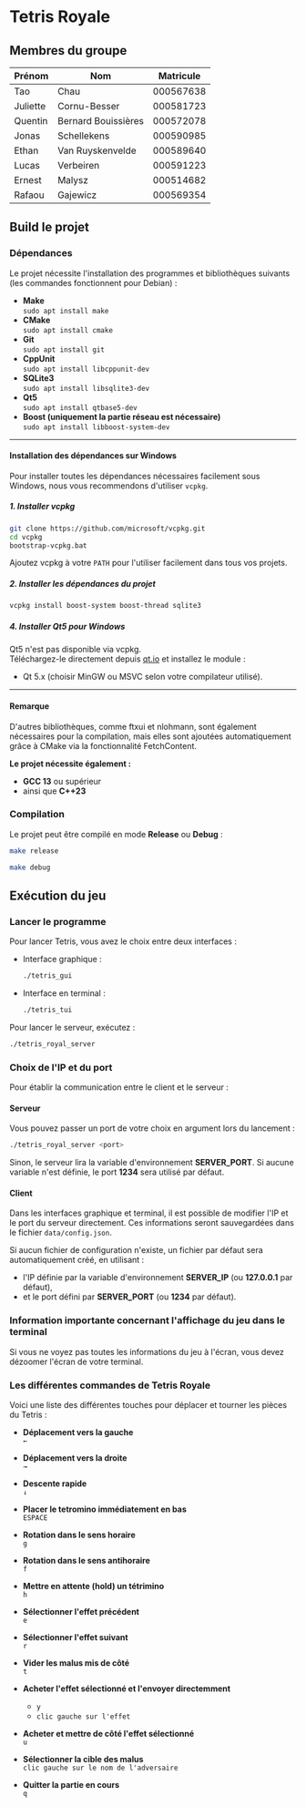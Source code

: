 # Tetris Royale

## Membres du groupe

| Prénom    | Nom                 | Matricule |
| --------- | ------------------- | --------- |
| Tao       | Chau                | 000567638 |
| Juliette  | Cornu-Besser        | 000581723 |
| Quentin   | Bernard Bouissières | 000572078 |
| Jonas     | Schellekens         | 000590985 |
| Ethan     | Van Ruyskenvelde    | 000589640 |
| Lucas     | Verbeiren           | 000591223 |
| Ernest    | Malysz              | 000514682 |
| Rafaou    | Gajewicz            | 000569354 |

## Build le projet

### Dépendances

Le projet nécessite l'installation des programmes et bibliothèques suivants
(les commandes fonctionnent pour Debian) :

- **Make**\
  `sudo apt install make`
- **CMake**\
  `sudo apt install cmake`
- **Git**\
  `sudo apt install git`
- **CppUnit**\
  `sudo apt install libcppunit-dev`
- **SQLite3**\
  `sudo apt install libsqlite3-dev`
- **Qt5**\
  `sudo apt install qtbase5-dev`
- **Boost (uniquement la partie réseau est nécessaire)**\
  `sudo apt install libboost-system-dev`

---

#### Installation des dépendances sur Windows
Pour installer toutes les dépendances nécessaires facilement sous Windows, nous vous recommendons d'utiliser `vcpkg`.

##### 1. Installer vcpkg
```sh
git clone https://github.com/microsoft/vcpkg.git
cd vcpkg
bootstrap-vcpkg.bat
```

Ajoutez vcpkg à votre `PATH` pour l'utiliser facilement dans tous vos projets.

##### 2. Installer les dépendances du projet

```bash
vcpkg install boost-system boost-thread sqlite3
```

##### 4. Installer Qt5 pour Windows

Qt5 n'est pas disponible via vcpkg.  
Téléchargez-le directement depuis [qt.io](https://www.qt.io/download) et installez le module :

- Qt 5.x (choisir MinGW ou MSVC selon votre compilateur utilisé).

---

#### Remarque

D'autres bibliothèques, comme ftxui et nlohmann, sont également nécessaires pour la compilation, mais elles sont ajoutées automatiquement grâce à CMake via la fonctionnalité FetchContent.

**Le projet nécessite également :**

- **GCC 13** ou supérieur
- ainsi que **C++23**

### Compilation

Le projet peut être compilé en mode **Release** ou **Debug** :

```sh
make release
```

```sh
make debug
```

## Exécution du jeu

### Lancer le programme

Pour lancer Tetris, vous avez le choix entre deux interfaces :

- Interface graphique :

  ```sh
  ./tetris_gui
  ```

- Interface en terminal :

  ```sh
  ./tetris_tui
  ```

Pour lancer le serveur, exécutez :

```sh
./tetris_royal_server
```

### Choix de l'IP et du port

Pour établir la communication entre le client et le serveur :

#### Serveur

Vous pouvez passer un port de votre choix en argument lors du lancement :

```sh
./tetris_royal_server <port>
```

Sinon, le serveur lira la variable d'environnement **SERVER_PORT**.
Si aucune variable n'est définie, le port **1234** sera utilisé par défaut.

#### Client

Dans les interfaces graphique et terminal, il est possible de modifier l'IP et le port du serveur directement.
Ces informations seront sauvegardées dans le fichier `data/config.json`.

Si aucun fichier de configuration n'existe, un fichier par défaut sera automatiquement créé, en utilisant :

- l'IP définie par la variable d'environnement **SERVER_IP** (ou **127.0.0.1** par défaut),
- et le port défini par **SERVER_PORT** (ou **1234** par défaut).

### Information importante concernant l'affichage du jeu dans le terminal

Si vous ne voyez pas toutes les informations du jeu à l'écran, vous devez dézoomer l'écran de votre terminal.

### Les différentes commandes de Tetris Royale

Voici une liste des différentes touches pour déplacer et tourner les pièces du
Tetris :

- **Déplacement vers la gauche**\
  `←`

- **Déplacement vers la droite**\
  `→`

- **Descente rapide**\
  `↓`

- **Placer le tetromino immédiatement en bas**\
  `ESPACE`

- **Rotation dans le sens horaire**\
  `g`

- **Rotation dans le sens antihoraire**\
  `f`

- **Mettre en attente (hold) un tétrimino**\
  `h`

- **Sélectionner l'effet précédent**\
  `e`

- **Sélectionner l'effet suivant**\
  `r`

- **Vider les malus mis de côté**\
  `t`

- **Acheter l'effet sélectionné et l'envoyer directemment**
  - `y`
  - `clic gauche sur l'effet`

- **Acheter et mettre de côté l'effet sélectionné**\
  `u`

- **Sélectionner la cible des malus**\
  `clic gauche sur le nom de l'adversaire`

- **Quitter la partie en cours**\
  `q`
